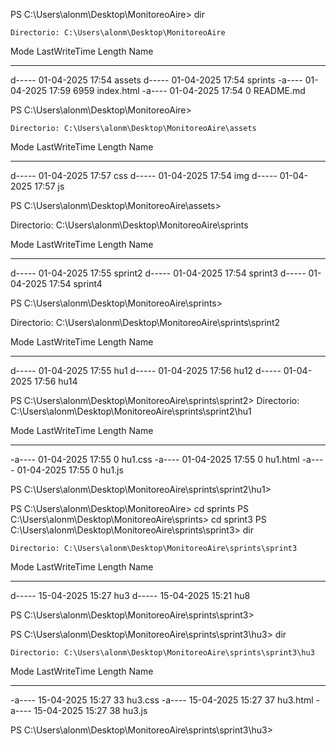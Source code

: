 PS C:\Users\alonm\Desktop\MonitoreoAire> dir


    Directorio: C:\Users\alonm\Desktop\MonitoreoAire


Mode                 LastWriteTime         Length Name
----                 -------------         ------ ----
d-----        01-04-2025     17:54                assets
d-----        01-04-2025     17:54                sprints
-a----        01-04-2025     17:59           6959 index.html
-a----        01-04-2025     17:54              0 README.md


PS C:\Users\alonm\Desktop\MonitoreoAire> 

    Directorio: C:\Users\alonm\Desktop\MonitoreoAire\assets


Mode                 LastWriteTime         Length Name
----                 -------------         ------ ----
d-----        01-04-2025     17:57                css
d-----        01-04-2025     17:54                img
d-----        01-04-2025     17:57                js


PS C:\Users\alonm\Desktop\MonitoreoAire\assets> 


 Directorio: C:\Users\alonm\Desktop\MonitoreoAire\sprints


Mode                 LastWriteTime         Length Name
----                 -------------         ------ ----
d-----        01-04-2025     17:55                sprint2
d-----        01-04-2025     17:54                sprint3
d-----        01-04-2025     17:54                sprint4


PS C:\Users\alonm\Desktop\MonitoreoAire\sprints> 

 Directorio: C:\Users\alonm\Desktop\MonitoreoAire\sprints\sprint2


Mode                 LastWriteTime         Length Name
----                 -------------         ------ ----
d-----        01-04-2025     17:55                hu1
d-----        01-04-2025     17:56                hu12
d-----        01-04-2025     17:56                hu14


PS C:\Users\alonm\Desktop\MonitoreoAire\sprints\sprint2> 
  Directorio: C:\Users\alonm\Desktop\MonitoreoAire\sprints\sprint2\hu1


Mode                 LastWriteTime         Length Name
----                 -------------         ------ ----
-a----        01-04-2025     17:55              0 hu1.css
-a----        01-04-2025     17:55              0 hu1.html
-a----        01-04-2025     17:55              0 hu1.js


PS C:\Users\alonm\Desktop\MonitoreoAire\sprints\sprint2\hu1> 


PS C:\Users\alonm\Desktop\MonitoreoAire> cd sprints
PS C:\Users\alonm\Desktop\MonitoreoAire\sprints> cd sprint3
PS C:\Users\alonm\Desktop\MonitoreoAire\sprints\sprint3> dir


    Directorio: C:\Users\alonm\Desktop\MonitoreoAire\sprints\sprint3


Mode                 LastWriteTime         Length Name
----                 -------------         ------ ----
d-----        15-04-2025     15:27                hu3
d-----        15-04-2025     15:21                hu8


PS C:\Users\alonm\Desktop\MonitoreoAire\sprints\sprint3> 

PS C:\Users\alonm\Desktop\MonitoreoAire\sprints\sprint3\hu3> dir


    Directorio: C:\Users\alonm\Desktop\MonitoreoAire\sprints\sprint3\hu3


Mode                 LastWriteTime         Length Name
----                 -------------         ------ ----
-a----        15-04-2025     15:27             33 hu3.css
-a----        15-04-2025     15:27             37 hu3.html
-a----        15-04-2025     15:27             38 hu3.js


PS C:\Users\alonm\Desktop\MonitoreoAire\sprints\sprint3\hu3> 